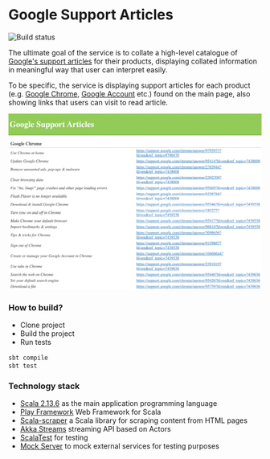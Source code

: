 # Google Support Articles

![Build status](https://github.com/aneksamun/google-support-articles/actions/workflows/scala.yml/badge.svg)

The ultimate goal of the service is to collate a high-level catalogue of [Google's support articles](https://support.google.com/) for their products, 
displaying collated information in meaningful way that user can interpret easily.   

To be specific, the service is displaying support articles for each product (e.g. [Google Chrome](https://support.google.com/chrome/?hl=en#topic=9796470), [Google Account](https://support.google.com/accounts/?hl=en#topic=3382296) etc.) found on the main page, 
also showing links that users can visit to read article.

![artcles](doc/articles.png?raw=true "Google's support articles")

### How to build?

- Clone project
- Build the project
- Run tests
```
sbt compile
sbt test
```

### Technology stack
- [Scala 2.13.6](http://www.scala-lang.org/) as the main application programming language
- [Play Framework](https://www.playframework.com/) Web Framework for Scala
- [Scala-scraper](https://github.com/ruippeixotog/scala-scraper) a Scala library for scraping content from HTML pages
- [Akka Streams](https://doc.akka.io/docs/akka/current/stream/index.html) streaming API based on Actors
- [ScalaTest](http://www.scalatest.org/) for testing
- [Mock Server](https://www.mock-server.com/) to mock external services for testing purposes